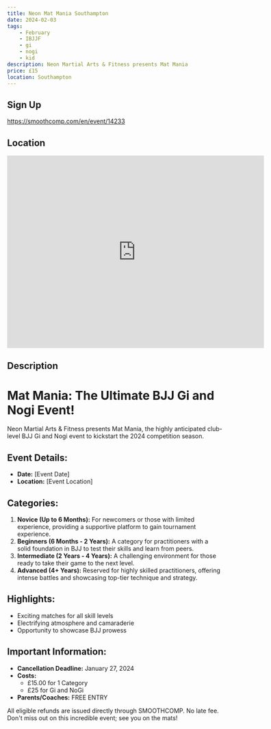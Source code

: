 ```yaml
---
title: Neon Mat Mania Southampton
date: 2024-02-03
tags:
    - February
    - IBJJF
    - gi 
    - nogi 
    - kid
description: Neon Martial Arts & Fitness presents Mat Mania
price: £15
location: Southampton
---
```

## Sign Up
https://smoothcomp.com/en/event/14233

## Location
<iframe src="https://www.google.com/maps/embed?pb=!1m17!1m12!1m3!1d2514.441774041568!2d-1.4564394234141105!3d50.93404257168842!2m3!1f0!2f0!3f0!3m2!1i1024!2i768!4f13.1!3m2!1m1!2zNTDCsDU2JzAyLjYiTiAxwrAyNycxMy45Ilc!5e0!3m2!1sen!2suk!4v1703104591341!5m2!1sen!2suk" width="600" height="450" style="border:0;" allowfullscreen="" loading="lazy" referrerpolicy="no-referrer-when-downgrade"></iframe>

## Description
# Mat Mania: The Ultimate BJJ Gi and Nogi Event!

Neon Martial Arts & Fitness presents Mat Mania, the highly anticipated club-level BJJ Gi and Nogi event to kickstart the 2024 competition season.

## Event Details:
- **Date:** [Event Date]
- **Location:** [Event Location]

## Categories:
1. **Novice (Up to 6 Months):** For newcomers or those with limited experience, providing a supportive platform to gain tournament experience.
2. **Beginners (6 Months - 2 Years):** A category for practitioners with a solid foundation in BJJ to test their skills and learn from peers.
3. **Intermediate (2 Years - 4 Years):** A challenging environment for those ready to take their game to the next level.
4. **Advanced (4+ Years):** Reserved for highly skilled practitioners, offering intense battles and showcasing top-tier technique and strategy.

## Highlights:
- Exciting matches for all skill levels
- Electrifying atmosphere and camaraderie
- Opportunity to showcase BJJ prowess

## Important Information:
- **Cancellation Deadline:** January 27, 2024
- **Costs:**
  - £15.00 for 1 Category
  - £25 for Gi and NoGi
- **Parents/Coaches:** FREE ENTRY

All eligible refunds are issued directly through SMOOTHCOMP. No late fee. Don't miss out on this incredible event; see you on the mats!
